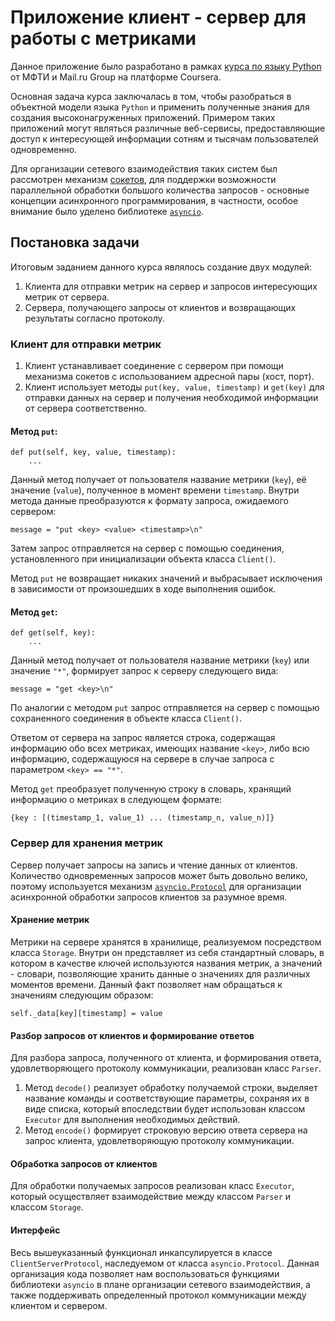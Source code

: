 # Приложение клиент - сервер для работы с метриками

Данное приложение было разработано в рамках [курса по языку Python](https://www.coursera.org/learn/programming-in-python) от МФТИ и Mail.ru Group на платформе Coursera. 

Основная задача курса заключалась в том, чтобы разобраться в объектной модели языка `Python` и применить полученные знания для создания высоконагруженных приложений. Примером таких приложений могут являться различные веб-сервисы, предоставляющие доступ к интересующей информации сотням и тысячам пользователей одновременно. 

Для организации сетевого взаимодействия таких систем был рассмотрен механизм [сокетов](https://docs.python.org/3/howto/sockets.html), для поддержки возможности параллельной обработки большого количества запросов - основные концепции асинхронного программирования, в частности, особое внимание было уделено библиотеке [`asyncio`](https://docs.python.org/3/library/asyncio.html).

## Постановка задачи

Итоговым заданием данного курса являлось создание двух модулей:
1. Клиента для отправки метрик на сервер и запросов интересующих метрик от сервера.
2. Сервера, получающего запросы от клиентов и возвращающих результаты согласно протоколу. 

### Клиент для отправки метрик

1. Клиент устанавливает соединение с сервером при помощи механизма сокетов с использованием адресной пары (хост, порт).
2. Клиент использует методы `put(key, value, timestamp)` и `get(key)` для отправки данных на сервер и получения необходимой информации от сервера соответственно.

#### Метод `put`:
```
def put(self, key, value, timestamp):
    ...
```
Данный метод получает от пользователя название метрики (`key`), её значение (`value`), полученное в момент времени `timestamp`. 
Внутри метода данные преобразуются к формату запроса, ожидаемого сервером:
```
message = "put <key> <value> <timestamp>\n"
```
Затем запрос отправляется на сервер с помощью соединения, установленного при инициализации объекта класса `Client()`. 

Метод `put` не возвращает никаких значений и выбрасывает исключения в зависимости от произошедших в ходе выполнения ошибок.

#### Метод `get`:
```
def get(self, key):
    ...
```
Данный метод получает от пользователя название метрики (`key`) или значение `"*"`, формирует запрос к серверу следующего вида:
```
message = "get <key>\n"
```

По аналогии с методом `put` запрос отправляется на сервер с помощью сохраненного соединения в объекте класса `Client()`. 

Ответом от сервера на запрос является строка, содержащая информацию обо всех метриках, имеющих название `<key>`, либо всю информацию, содержащуюся на сервере в случае запроса с параметром `<key> == "*"`.

Метод `get` преобразует полученную строку в словарь, хранящий информацию о метриках в следующем формате:
```
{key : [(timestamp_1, value_1) ... (timestamp_n, value_n)]}
```

### Сервер для хранения метрик

Сервер получает запросы на запись и чтение данных от клиентов. Количество одновременных запросов может быть довольно велико, поэтому используется механизм [`asyncio.Protocol`](https://docs.python.org/3/library/asyncio-protocol.html) для организации асинхронной обработки запросов клиентов за разумное время.

#### Хранение метрик
Метрики на сервере хранятся в хранилище, реализуемом посредством класса `Storage`. Внутри он представляет из себя стандартный словарь, в котором в качестве ключей используются названия метрик, а значений - словари, позволяющие хранить данные о значениях для различных моментов времени. Данный факт позволяет нам обращаться к значениям следующим образом:
```
self._data[key][timestamp] = value
```

#### Разбор запросов от клиентов и формирование ответов
Для разбора запроса, полученного от клиента, и формирования ответа, удовлетворяющего протоколу коммуникации, реализован класс `Parser`. 
1. Метод `decode()` реализует обработку получаемой строки, выделяет название команды и соответствующие параметры, сохраняя их в виде списка, который впоследствии будет использован классом `Executor` для выполнения необходимых действий.
2. Метод `encode()` формирует строковую версию ответа сервера на запрос клиента, удовлетворяющую протоколу коммуникации.

#### Обработка запросов от клиентов
Для обработки получаемых запросов реализован класс `Executor`, который осуществляет взаимодействие между классом `Parser` и классом `Storage`.

#### Интерфейс
Весь вышеуказанный функционал инкапсулируется в классе `ClientServerProtocol`, наследуемом от класса `asyncio.Protocol`. Данная организация кода позволяет нам воспользоваться функциями библиотеки `asyncio` в плане организации сетевого взаимодействия, а также поддерживать определенный протокол коммуникации между клиентом и сервером.


